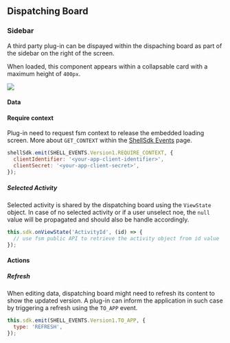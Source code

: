 ## Dispatching Board

### Sidebar

<!-- panels:start -->

<!-- div:left-panel -->

A third party plug-in can be dispayed within the dispaching board as part of the sidebar on the right of the screen.

When loaded, this component appears within a collapsable card with a maximum height of `400px`.

<!-- div:right-panel -->

<img src="fsm/dispatchBoard.png" />
<!-- panels:end -->

#### Data

<!-- panels:start -->

<!-- div:title-panel -->

#### Require context

<!-- div:left-panel -->

Plug-in need to request fsm context to release the embedded loading screen. More about `GET_CONTEXT` within the [ShellSdk Events](/events?id=require_context) page.

<!-- div:right-panel -->

```javascript
shellSdk.emit(SHELL_EVENTS.Version1.REQUIRE_CONTEXT, {
  clientIdentifier: '<your-app-client-identifier>',
  clientSecret: '<your-app-client-secret>',
});
```

<!-- panels:end -->

<!-- panels:start -->

<!-- div:title-panel -->

##### Selected Activity

<!-- div:left-panel -->

Selected activity is shared by the dispatching board using the `ViewState` object. In case of no selected activity or if a user unselect noe, the `null` value will be propagated and should also be handle accordingly.

<!-- div:right-panel -->

```javascript
this.sdk.onViewState('ActivityId', (id) => {
  // use fsm public API to retrieve the activity object from id value
});
```

<!-- panels:end -->

#### Actions

<!-- panels:start -->

<!-- div:title-panel -->

##### Refresh

<!-- div:left-panel -->

When editing data, dispatching board might need to refresh its content to show the updated version. A plug-in can inform the application in such case by triggering a refresh using the `TO_APP` event.

<!-- div:right-panel -->

```javascript
this.sdk.emit(SHELL_EVENTS.Version1.TO_APP, {
  type: 'REFRESH',
});
```

<!-- panels:end -->

